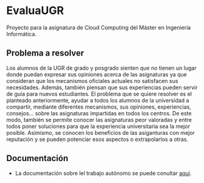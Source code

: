 # EvaluaUGR
Proyecto para la asignatura de Cloud Computing del Máster en Ingeniería Informática.

## Problema a resolver

Los alumnos de la UGR de grado y posgrado sienten que no tienen un lugar donde puedan expresar sus opiniones acerca de las asignaturas ya que consideran que los mecanismos oficiales actuales no satisfacen sus necesidades. Además, también piensan que sus experiencias pueden servir de guía para nuevos estudiantes. El problema que se quiere resolver es el planteado anteriormente, ayudar a todos los alumnos de la universidad a compartir, mediante diferentes mecanismos, sus opiniones, experiencias, consejos... sobre las asignaturas impartidas en todos los centros. De este modo, también se permite conocer las asignaturas peor valoradas y entre todos poner soluciones para que la experiencia universitaria sea la mejor posible. Asimismo, se conocen los beneficios de las asiganturas con mejor reputación y se pueden potenciar esos aspectos o extrapolarlos a otras.

## Documentación

* La documentación sobre lel trabajo autónomo se puede conultar [aquí][semana2].

[semana1]: https://pedromfc.github.io/EvaluaUGR/docs/semana1
[semana2]: https://pedromfc.github.io/EvaluaUGR/docs/semana2
